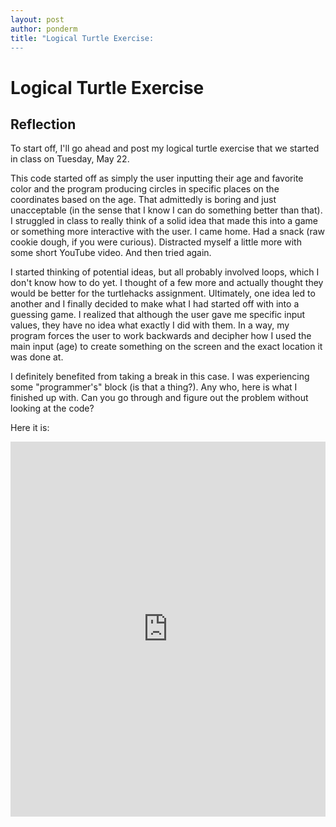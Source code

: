 ```yaml
---
layout: post
author: ponderm
title: "Logical Turtle Exercise:
---
```

# Logical Turtle Exercise

## Reflection

To start off, I'll go ahead and post my logical turtle exercise that we started in class on Tuesday, May 22. 

This code started off as simply the user inputting their age and favorite color and the program producing circles in specific places on the coordinates based on the age. That admittedly is boring and just unacceptable (in the sense that I know I can do something better than that). I struggled in class to really think of a solid idea that made this into a game or something more interactive with the user. I came home. Had a snack (raw cookie dough, if you were curious). Distracted myself a little more with some short YouTube video. And then tried again. 

I started thinking of potential ideas, but all probably involved loops, which I don't know how to do yet. I thought of a few more and actually thought they would be better for the turtlehacks assignment. Ultimately, one idea led to another and I finally decided to make what I had started off with into a guessing game. I realized that although the user gave me specific input values, they have no idea what exactly I did with them. In a way, my program forces the user to work backwards and decipher how I used the main input (age) to create something on the screen and the exact location it was done at. 

I definitely benefited from taking a break in this case. I was experiencing some "programmer's" block (is that a thing?). Any who, here is what I finished up with. Can you go through and figure out the problem without looking at the code?

Here it is:
<iframe src="https://trinket.io/embed/python/3bffeb04a0" width="100%" height="600" frameborder="0" marginwidth="0" marginheight="0" allowfullscreen></iframe>
